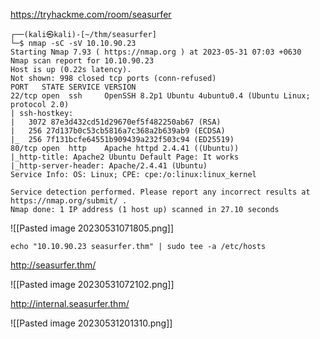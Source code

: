 https://tryhackme.com/room/seasurfer

```
┌──(kali㉿kali)-[~/thm/seasurfer]
└─$ nmap -sC -sV 10.10.90.23          
Starting Nmap 7.93 ( https://nmap.org ) at 2023-05-31 07:03 +0630
Nmap scan report for 10.10.90.23
Host is up (0.22s latency).
Not shown: 998 closed tcp ports (conn-refused)
PORT   STATE SERVICE VERSION
22/tcp open  ssh     OpenSSH 8.2p1 Ubuntu 4ubuntu0.4 (Ubuntu Linux; protocol 2.0)
| ssh-hostkey: 
|   3072 87e3d432cd51d29670ef5f482250ab67 (RSA)
|   256 27d137b0c53cb5816a7c368a2b639ab9 (ECDSA)
|_  256 7f131bcfe64551b909439a232f503c94 (ED25519)
80/tcp open  http    Apache httpd 2.4.41 ((Ubuntu))
|_http-title: Apache2 Ubuntu Default Page: It works
|_http-server-header: Apache/2.4.41 (Ubuntu)
Service Info: OS: Linux; CPE: cpe:/o:linux:linux_kernel

Service detection performed. Please report any incorrect results at https://nmap.org/submit/ .
Nmap done: 1 IP address (1 host up) scanned in 27.10 seconds
```

![[Pasted image 20230531071805.png]]

```
echo "10.10.90.23 seasurfer.thm" | sudo tee -a /etc/hosts
```

http://seasurfer.thm/

![[Pasted image 20230531072102.png]]

http://internal.seasurfer.thm/

![[Pasted image 20230531201310.png]]




